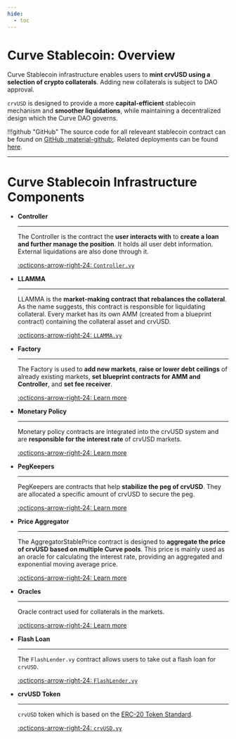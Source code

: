 ```yaml
---
hide:
  - toc
---
```


<h1>Curve Stablecoin: Overview</h1>

Curve Stablecoin infrastructure enables users to **mint crvUSD using a selection of crypto collaterals**. Adding new collaterals is subject to DAO approval. 

`crvUSD` is designed to provide a more **capital-efficient** stablecoin mechanism and **smoother liquidations**, while maintaining a decentralized design which the Curve DAO governs.

!!!github "GitHub"
    The source code for all releveant stablecoin contract can be found on [GitHub :material-github:](https://github.com/curvefi/curve-stablecoin). Related deployments can be found [here](../references/deployed-contracts.md#curve-stablecoin).


---


# **Curve Stablecoin Infrastructure Components**

<div class="grid cards" markdown>

-   **Controller**

    ---

    The Controller is the contract the **user interacts with** to **create a loan and further manage the position**. It holds all user debt information. External liquidations are also done through it.

    [:octicons-arrow-right-24: `Controller.vy`](./controller.md)

-   **LLAMMA**

    ---

    LLAMMA is the **market-making contract that rebalances the collateral**. As the name suggests, this contract is responsible for liquidating collateral. Every market has its own AMM (created from a blueprint contract) containing the collateral asset and crvUSD.

    [:octicons-arrow-right-24: `LLAMMA.vy`](./amm.md)

-   **Factory**

    ---

    The Factory is used to **add new markets**, **raise or lower debt ceilings** of already existing markets, **set blueprint contracts for AMM and Controller**, and **set fee receiver**.

    [:octicons-arrow-right-24: Learn more](./factory/overview.md)

-   **Monetary Policy**

    ---

    Monetary policy contracts are integrated into the crvUSD system and are **responsible for the interest rate** of crvUSD markets.

    [:octicons-arrow-right-24: Learn more](./monetarypolicy.md)

-   **PegKeepers**

    ---

    PegKeepers are contracts that help **stabilize the peg of crvUSD**. They are allocated a specific amount of crvUSD to secure the peg. 

    [:octicons-arrow-right-24: Learn more](./pegkeepers/overview.md)

-   **Price Aggregator**

    ---

    The AggregatorStablePrice contract is designed to **aggregate the price of crvUSD based on multiple Curve pools**. This price is mainly used as an oracle for calculating the interest rate, providing an aggregated and exponential moving average price.

    [:octicons-arrow-right-24: Learn more](./priceaggregator.md)

-   **Oracles**

    ---

    Oracle contract used for collaterals in the markets.

    [:octicons-arrow-right-24: Learn more](./oracle.md)

-   **Flash Loan**

    ---

    The `FlashLender.vy` contract allows users to take out a flash loan for `crvUSD`.

    [:octicons-arrow-right-24: `FlashLender.vy`](./flashlender.md)

-   **crvUSD Token**

    ---

    `crvUSD` token which is based on the [ERC-20 Token Standard](https://ethereum.org/en/developers/docs/standards/tokens/erc-20/).

    [:octicons-arrow-right-24: `crvUSD.vy`](./crvUSD.md)

</div>
